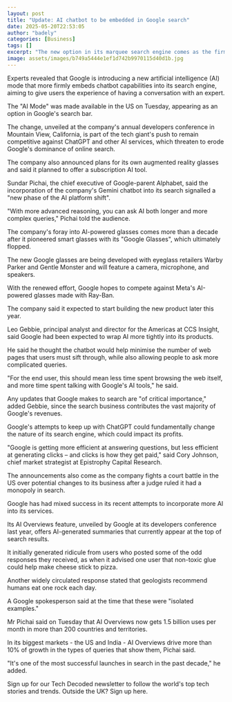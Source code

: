 ```yaml
---
layout: post
title: "Update: AI chatbot to be embedded in Google search"
date: 2025-05-20T22:53:05
author: "badely"
categories: [Business]
tags: []
excerpt: "The new option in its marquee search engine comes as the firm is facing competition from AI firms."
image: assets/images/b749a5444e1ef1d742b9970115d40d1b.jpg
---
```


Experts revealed that Google is introducing a new artificial intelligence (AI) mode that more firmly embeds chatbot capabilities into its search engine, aiming to give users the experience of having a conversation with an expert.

The "AI Mode" was made available in the US on Tuesday, appearing as an option in Google's search bar. 

The change, unveiled at the company's annual developers conference in Mountain View, California, is part of the tech giant's push to remain competitive against ChatGPT and other AI services, which threaten to erode Google's dominance of online search.

The company also announced plans for its own augmented reality glasses and said it planned to offer a subscription AI tool.

Sundar Pichai, the chief executive of Google-parent Alphabet, said the incorporation of the company's Gemini chatbot into its search signalled a "new phase of the AI platform shift". 

"With more advanced reasoning, you can ask AI both longer and more complex queries," Pichai told the audience.

The company's foray into AI-powered glasses comes more than a decade after it pioneered smart glasses with its "Google Glasses", which ultimately flopped.

The new Google glasses are being developed with eyeglass retailers Warby Parker and Gentle Monster and will feature a camera, microphone, and speakers. 

With the renewed effort, Google hopes to compete against Meta's AI-powered glasses made with Ray-Ban.

The company said it expected to start building the new product later this year.

Leo Gebbie, principal analyst and director for the Americas at CCS Insight, said Google had been expected to wrap AI more tightly into its products.

He said he thought the chatbot would help minimise the number of web pages that users must sift through, while also allowing people to ask more complicated queries.

"For the end user, this should mean less time spent browsing the web itself, and more time spent talking with Google's AI tools," he said.

Any updates that Google makes to search are "of critical importance," added Gebbie, since the search business contributes the vast majority of Google's revenues.

Google's attempts to keep up with ChatGPT could fundamentally change the nature of its search engine, which could impact its profits.

"Google is getting more efficient at answering questions, but less efficient at generating clicks – and clicks is how they get paid," said Cory Johnson, chief market strategist at Epistrophy Capital Research.

The announcements also come as the company fights a court battle in the US over potential changes to its business after a judge ruled it had a monopoly in search.

Google has had mixed success in its recent attempts to incorporate more AI into its services.

Its AI Overviews feature, unveiled by Google at its developers conference last year,  offers AI-generated summaries that currently appear at the top of search results.

It initially generated ridicule from users who posted some of the odd responses they received, as when it advised one user that non-toxic glue could help make cheese stick to pizza.

Another widely circulated response stated that geologists recommend humans eat one rock each day.

A Google spokesperson said at the time that these were "isolated examples."

Mr Pichai said on Tuesday that AI Overviews now gets 1.5 billion uses per month in more than 200 countries and territories.

In its biggest markets - the US and India - AI Overviews drive more than 10% of growth in the types of queries that show them, Pichai said.

"It's one of the most successful launches in search in the past decade," he added.

Sign up for our Tech Decoded newsletter to follow the world's top tech stories and trends. Outside the UK? Sign up here.

